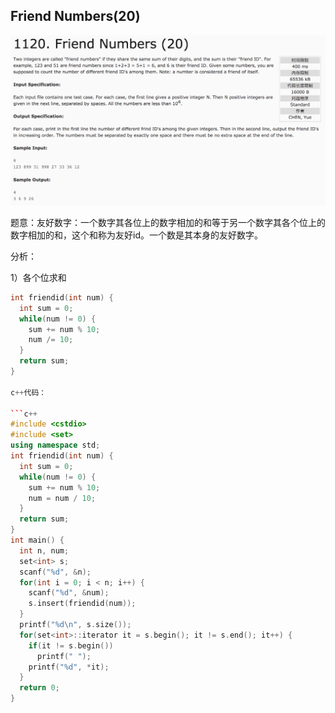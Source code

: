 ## Friend Numbers(20)

![1120](image/1120.png)

题意：友好数字：一个数字其各位上的数字相加的和等于另一个数字其各个位上的数字相加的和，这个和称为友好id。一个数是其本身的友好数字。

分析：

1）各个位求和

```c++
int friendid(int num) {
  int sum = 0;
  while(num != 0) {
    sum += num % 10;
    num /= 10;
  }
  return sum;
}

c++代码：

```c++
#include <cstdio>
#include <set>
using namespace std;
int friendid(int num) {
  int sum = 0;
  while(num != 0) {
    sum += num % 10;
    num = num / 10;
  }
  return sum;
}
int main() {
  int n, num;
  set<int> s;
  scanf("%d", &n);
  for(int i = 0; i < n; i++) {
    scanf("%d", &num);
    s.insert(friendid(num));
  }
  printf("%d\n", s.size());
  for(set<int>::iterator it = s.begin(); it != s.end(); it++) {
    if(it != s.begin())
      printf(" ");
    printf("%d", *it);
  }
  return 0;
}
```
